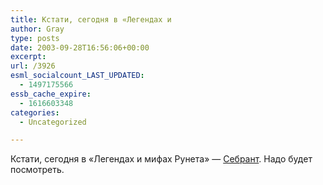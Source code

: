 ```yaml
---
title: Кстати, сегодня в «Легендах и
author: Gray
type: posts
date: 2003-09-28T16:56:06+00:00
excerpt:
url: /3926
esml_socialcount_LAST_UPDATED:
  - 1497175566
essb_cache_expire:
  - 1616603348
categories:
  - Uncategorized

---
```








Кстати, сегодня в &#171;Легендах и мифах Рунета&#187; &#8212; <a href="http://www.rambler-tv.ru/program/lookat/?id=3669&#038;program=legends&#038;guest=sebrant" target="_blank">Себрант</a>. Надо будет посмотреть.